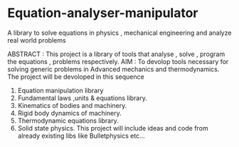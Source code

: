 # Equation-analyser-manipulator
A library to solve  equations in physics , mechanical engineering and analyze real world problems

ABSTRACT : This project is a library of tools that analyse , solve , program the equations , problems respectively.
AIM      : To devolop tools necessary for solving generic problems in Advanced mechanics and thermodynamics.
The project will be devoloped in this sequence
1. Equation manipulation library
2. Fundamental laws ,units & equations library.
3. Kinematics of bodies and machinery.
4. Rigid body dynamics of machinery.
5. Thermodynamic equations library.
6. Solid state physics.
This project will include ideas and code from already existing libs like Bulletphysics etc...
